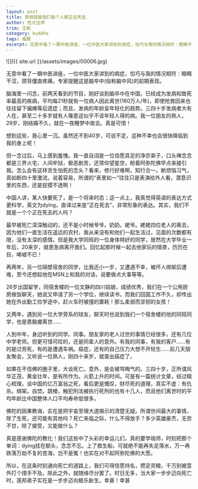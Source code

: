 ```yaml
---
layout: post
title: 真相就是我们每个人都正在死去
author: 性光法师
trim: 王盼
category: buddha
tags: 福报
excerpt: 无意中看了一期中医讲座，一位中医大家讲到的病症，恰巧与我的情况相符：眼睛干涩，颈背僵直疼痛，专家提醒这是脑卒中(俗称脑中风)的前期表现。
---
```


![]({{ site.url }}/assets/images/00006.jpg)

无意中看了一期中医讲座，一位中医大家讲到的病症，恰巧与我的情况相符：眼睛干涩，颈背僵直疼痛，专家提醒这是脑卒中(俗称脑中风)的前期表现。

脑海里一闪念，前两天看到的节目，刚好谈到脑卒中在中国，已经成为发病和致死率最高的疾病，平均每21秒就有一位病人因此离世(160万人/年)，即使抢救回来也往往留下偏瘫等后遗症；而且，发病的年龄呈年轻化的趋势。三四十岁发病者大有人在，甚至二十多岁就有人罹患这似乎不该年轻人得的病。我一位朋友的熟人，29岁，刚结婚不久，就在一夜睡梦中故去。真是可惜！

想到这些，我心里一沉。虽然还不到40岁，可说不定，这种不幸也会很快降临到我的身上呢！

但一念过后，马上感到羞愧。我一直自诩是一位信愿具足的净宗弟子，口头禅念念都是三界火宅，人间牢狱，极恶剧苦，还常仰望星空，盼着阿弥陀佛早点来接引我。怎么会有这样贪生怕死的念头？看来，修行好难啊，知行合一。断烦恼习气，真如断四十里激流。说着容易，所谓的“表里如一”往往只是表演给外人看，潜意识里的东西，还是捉摸不透啊！

中国人讲，某人快要死了，是一个将来时态；这一点上，我真觉得英语的表达方式更科学，英文为dying，直译过来是“正在死去”，非常形象的表达。其实，我们不就是一个个正在死去的人吗？

最早被死亡深深触动的，还不是小时候爷爷。奶奶。姥爷。姥姥四位老人的离去，因为他们一直生活在遥远的农村，我从来没有和他们一起生活过，见面的次数都有限，没有太深的感情。但是我大学同班的一位身体特好的同学，居然在大学毕业一年后，20来岁，就患急病离开我们。回忆起那时候一起去他家玩的情景，历历在目，唏嘘不已！

再两年，另一位隔壁宿舍的同学，比我还小一岁，又遭遇不幸，被坏人绑架后遭难，至今还想起他在MSN上和我的对话，说要做点大事等等。

26岁出国留学，同宿舍楼的一位文静的四川姑娘，成绩优秀，我们在一个公用厨房做饭聊天，她说又申请了另一个学位，继续读书，而我们回国工作不久，却传出她在外出勤工俭学途中，赶火车时被撞的噩耗！那么柔弱而坚韧的女孩！

又两年，遇到另一位大学旁系的球友，聊天时也说到我们一个宿舍楼的他的同班同学，也是患脑瘤离世……

人到中年，身边听到的同学。同事。朋友家的老人过世的事情已经很多，还有几位中学老师。但更可惜可叹的，还是同辈人的意外。有我的同事，有我的客户……有的是过劳死，有的是遭遇车祸。癌症，还有的自己压力大想不开轻生……前几天朋友聚会，又听说一位熟人，刚四十来岁，就查出癌症了。

如果在不信佛的圈子里，大谈死亡。意外，是会被骂晦气的。三四十岁，正所谓风华正茂，黄金壮年，是有所作为。火箭上升的时间。可是有一篇统计文章，经过精心梳理，谈中国的亿万富翁之死，看后更是慨叹，财尽死的道理，真实不虚：有仇杀。绑架。自焚。跳楼，触犯刑法被执行死刑的也有十几人，而且他们离世时的平均年龄比中国整体人口平均寿命低很多。

佛陀的因果教诲，实在是把宇宙至理大道揭示的清楚无疑。所谓世间最大的事情，除了生死，还可能有其他吗？死亡来临之际，什么不得放手？多少英雄豪杰，无奈不甘，除了接受，又能做什么？

真是感谢佛陀的教化！我们这些中了头彩的幸运儿们，真的要学祖师，时刻把那个单词：dying挂在额头，念念不忘。上了救生船，可就绝不能再失足落水，万一再跌落万劫不复的苦海，岂不是冤！也实在对不起阿弥陀佛的大愿。

所以，在这条时刻通向死亡的道路上，我们可得信愿持名，攒足资粮，千万别被意外打个措手不及。除此之外，就随缘尽分罢了。时日无多，当大家一步步迈向死亡时，莲邦弟子实在是一步步迈向极乐新生。幸甚！幸甚
